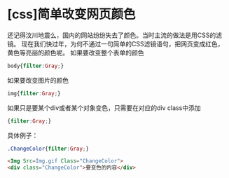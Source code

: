 # [css]简单改变网页颜色

还记得汶川地震么，国内的网站纷纷失去了颜色。当时主流的做法是用CSS的滤镜。 现在我们快过年，为何不通过一句简单的CSS滤镜语句，把网页变成红色，黄色等亮丽的颜色呢。 如果要改变整个表单的颜色

```css
body{filter:Gray;}
```

如果要改变图片的颜色

```css
img{filter:Gray;}
```

如果只是要某个div或者某个对象变色，只需要在对应的div class中添加

```css
{filter:Gray;}
```

具体例子：

```css
.ChangeColor{filter:Gray;}
```

```html
<Img Src=Img.gif Class="ChangeColor">
<div class="ChangeColor">要变色的内容</div>
```


